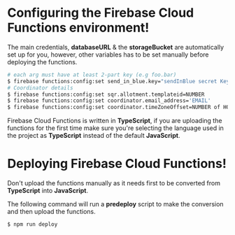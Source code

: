 
# Configuring the Firebase Cloud Functions environment!
The main credentials, **databaseURL** & the **storageBucket** are automatically set up for you, however, other variables has to be set manually before deploying the functions.
  
```sh
# each arg must have at least 2-part key (e.g foo.bar)
$ firebase functions:config:set send_in_blue.key="sendInBlue secret Key"
# Coordinator details
$ firebase functions:config:set sqr.allotment.templateid=NUMBER
$ firebase functions:config:set coordinator.email_address='EMAIL'
$ firebase functions:config:set coordinator.timeZoneOffset=NUMBER of HOURs
```

Firebase Cloud Functions is written in **TypeScript**, if you are uploading the functions for the first time make sure you're selecting the language used in the project as **TypeScript** instead of the default **JavaScript**.

# Deploying Firebase Cloud Functions!
Don't upload the functions manually as it needs first to be converted from **TypeScript** into **JavaScript**.


The following command will run a **predeploy** script to make the conversion and then upload the functions.


```sh
$ npm run deploy
```
